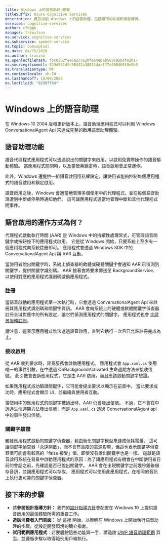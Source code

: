 ```yaml
---
title: Windows 上的語音助理-總覽
titleSuffix: Azure Cognitive Services
description: 概要說明 Windows 上的語音助理，包括可用的功能和開發資源。
services: cognitive-services
author: cfogg6
manager: trrwilson
ms.service: cognitive-services
ms.subservice: speech-service
ms.topic: conceptual
ms.date: 04/15/2020
ms.author: travisw
ms.openlocfilehash: fbcb262fee6a2cc62bfe64e8a8589c92b4fe2b17
ms.sourcegitcommit: 829d951d5c90442a38012daaf77e86046018e5b9
ms.translationtype: MT
ms.contentlocale: zh-TW
ms.lasthandoff: 10/09/2020
ms.locfileid: "82997764"
---
```

# <a name="voice-assistants-on-windows"></a>Windows 上的語音助理

在 Windows 10 2004 版和更新版本上，語音助理應用程式可以利用 Windows ConversationalAgent Api 來達成完整的啟用語音助理體驗。

## <a name="voice-assistant-features"></a>語音助理功能

語音代理程式應用程式可以透過說出的關鍵字來啟用，以啟用免實際操作的語音驅動體驗。 當應用程式關閉時，以及當螢幕鎖定時，語音啟用會正常運作。

此外，Windows 還提供一組語音啟用隱私權設定，讓使用者能夠控制每個應用程式的語音啟用和鎖定啟用。

語音啟用之後，Windows 會適當地管理多個使用中的代理程式，並在每個語音助理遭到中斷或停用時通知他們。 這可讓應用程式適當地管理中斷和其他代理程式間事件。

## <a name="how-does-voice-activation-work"></a>語音啟用的運作方式為何？

代理程式啟動執行時間 (AAR) 是 Windows 中的持續性處理常式，可管理語音關鍵字或按鈕按下的應用程式啟用。 它是從 Windows 開始，只要系統上至少有一個應用程式向系統註冊即可。 應用程式會透過 Windows SDK 中的 ConversationalAgent Api 與 AAR 互動。

當使用者說出關鍵字時，系統上偵查器的軟體或硬體關鍵字會通知 AAR 已偵測到關鍵字，提供關鍵字識別碼。 AAR 接著會將要求傳送至 BackgroundService，以使用對應的應用程式識別碼啟動應用程式。

### <a name="registration"></a>註冊

當語音啟動的應用程式第一次執行時，它會透過 ConversationalAgent Api 來註冊其應用程式識別碼和關鍵字資訊。 AAR 會向系統上的硬體或軟體關鍵字偵查器註冊全域對應中的所有設定，讓它們偵測應用程式的關鍵字。 應用程式也會 [向背景服務註冊](https://docs.microsoft.com/windows/uwp/launch-resume/register-a-background-task)。

請注意，這表示應用程式無法透過語音啟用，直到它執行一次且已允許註冊完成為止。

### <a name="receiving-an-activation"></a>接收啟用

從 AAR 收到要求時，背景服務會啟動應用程式。 應用程式會 `App.xaml.cs` 使用唯一的事件引數，在中透過 OnBackgroundActivated 生命週期方法來接收信號。 此引數會告訴應用程式，它是由 AAR 啟用，而且應該啟動關鍵字驗證。

如果應用程式成功驗證關鍵字，它可能會提出要求以顯示在前景中。 當此要求成功時，應用程式會顯示 UI，並繼續與使用者互動。

當使用中的應用程式的關鍵字被讀出時，AAR 仍會發出信號。 不過，它不會在中透過生命週期方法發出信號，而是 `App.xaml.cs` 透過 ConversationalAgent api 中的事件發出信號。

### <a name="keyword-verification"></a>關鍵字驗證

觸發應用程式啟動的關鍵字偵查器，藉由簡化關鍵字模型來達成低耗電量。 這可讓關鍵字偵查器「永遠開啟」，而不會有高度的電源影響，但這也表示關鍵字偵查器很可能會有較高的「false 接受」值，即使沒有說出關鍵字也是一樣。 這就是語音啟用系統在背景中啟動應用程式的原因：為了讓應用程式有機會在中斷使用者目前的會話之前，先確認是否已說出關鍵字。 AAR 會在出現關鍵字之前幾秒鐘後儲存音訊，並讓應用程式可以存取。 應用程式可以使用此應用程式，在相同的音訊上執行更可靠的關鍵字偵查器。

## <a name="next-steps"></a>接下來的步驟

- 請**參閱設計指導方針：** 我們的[設計指導方針](windows-voice-assistants-best-practices.md)會配置在 Windows 10 上提供語音啟用的最佳體驗所需的重要工作。
- **造訪消費者入門頁面：** 從 [這裡](how-to-windows-voice-assistants-get-started.md) 開始，以瞭解在 Windows 上開始執行語音助理的步驟，從設定開發環境的簡介指南。
- **試用範例應用程式**：若要體驗這些功能第一手，請造訪 [UWP 語音助理範例](windows-voice-assistants-faq.md#the-uwp-voice-assistant-sample) 頁面，並遵循步驟以取得範例用戶端執行。

